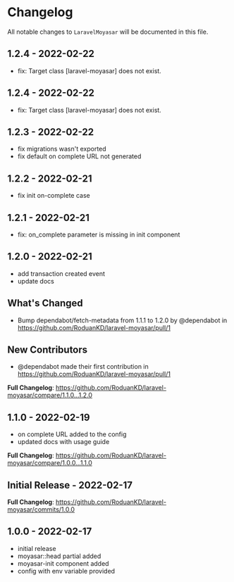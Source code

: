 # Changelog

All notable changes to `LaravelMoyasar` will be documented in this file.

## 1.2.4 - 2022-02-22

- fix: Target class [laravel-moyasar] does not exist.

## 1.2.4 - 2022-02-22

- fix: Target class [laravel-moyasar] does not exist.

## 1.2.3 - 2022-02-22

- fix migrations wasn't exported
- fix default on complete URL not generated

## 1.2.2 - 2022-02-21

- fix init on-complete case

## 1.2.1 - 2022-02-21

- fix: on_complete parameter is missing in init component

## 1.2.0 - 2022-02-21

- add transaction created event
- update docs

## What's Changed

- Bump dependabot/fetch-metadata from 1.1.1 to 1.2.0 by @dependabot in https://github.com/RoduanKD/laravel-moyasar/pull/1

## New Contributors

- @dependabot made their first contribution in https://github.com/RoduanKD/laravel-moyasar/pull/1

**Full Changelog**: https://github.com/RoduanKD/laravel-moyasar/compare/1.1.0...1.2.0

## 1.1.0 - 2022-02-19

- on complete URL added to the config
- updated docs with usage guide

**Full Changelog**: https://github.com/RoduanKD/laravel-moyasar/compare/1.0.0...1.1.0

## Initial Release - 2022-02-17

**Full Changelog**: https://github.com/RoduanKD/laravel-moyasar/commits/1.0.0

## 1.0.0 - 2022-02-17

- initial release
- moyasar::head partial added
- moyasar-init component added
- config with env variable provided
